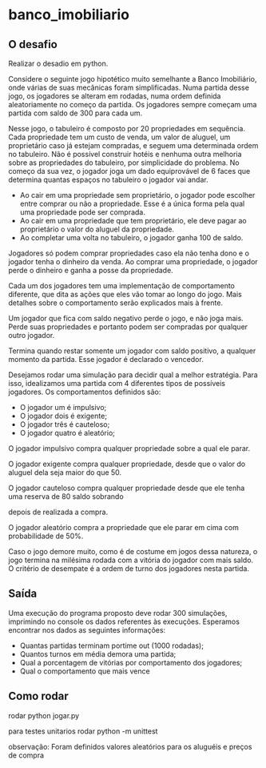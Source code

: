 # banco_imobiliario

## O desafio
Realizar o desadio em python.

Considere o seguinte jogo hipotético muito semelhante a Banco Imobiliário, onde várias de suas mecânicas
foram simplificadas. Numa partida desse jogo, os jogadores se alteram em rodadas, numa ordem definida
aleatoriamente no começo da partida. Os jogadores sempre começam uma partida com saldo de 300 para
cada um.

Nesse jogo, o tabuleiro é composto por 20 propriedades em sequência. Cada propriedade tem um custo de
venda, um valor de aluguel, um proprietário caso já estejam compradas, e seguem uma determinada ordem no
tabuleiro. Não é possível construir hotéis e nenhuma outra melhoria sobre as propriedades do tabuleiro, por
simplicidade do problema.
No começo da sua vez, o jogador joga um dado equiprovável de 6 faces que determina quantas espaços no
tabuleiro o jogador vai andar.
+ Ao cair em uma propriedade sem proprietário, o jogador pode escolher entre comprar ou não a
propriedade. Esse é a única forma pela qual uma propriedade pode ser comprada.
+ Ao cair em uma propriedade que tem proprietário, ele deve pagar ao proprietário o valor do aluguel da
propriedade.
+ Ao completar uma volta no tabuleiro, o jogador ganha 100 de saldo.

Jogadores só podem comprar propriedades caso ela não tenha dono e o jogador tenha o dinheiro da venda.
Ao comprar uma propriedade, o jogador perde o dinheiro e ganha a posse da propriedade.

Cada um dos jogadores tem uma implementação de comportamento diferente, que dita as ações que eles
vão tomar ao longo do jogo. Mais detalhes sobre o comportamento serão explicados mais à frente.

Um jogador que fica com saldo negativo perde o jogo, e não joga mais. Perde suas propriedades e portanto
podem ser compradas por qualquer outro jogador.

Termina quando restar somente um jogador com saldo positivo, a qualquer momento da partida. Esse jogador
é declarado o vencedor.

Desejamos rodar uma simulação para decidir qual a melhor estratégia. Para isso, idealizamos uma partida
com 4 diferentes tipos de possíveis jogadores. Os comportamentos definidos são:
+ O jogador um é impulsivo;
+ O jogador dois é exigente;
+ O jogador três é cauteloso;
+ O jogador quatro é aleatório;

O jogador impulsivo compra qualquer propriedade sobre a qual ele parar.

O jogador exigente compra qualquer propriedade, desde que o valor do aluguel dela seja maior do que 50.

O jogador cauteloso compra qualquer propriedade desde que ele tenha uma reserva de 80 saldo sobrando

depois de realizada a compra.

O jogador aleatório compra a propriedade que ele parar em cima com probabilidade de 50%.

Caso o jogo demore muito, como é de costume em jogos dessa natureza, o jogo termina na milésima rodada
com a vitória do jogador com mais saldo. O critério de desempate é a ordem de turno dos jogadores nesta
partida.

## Saída

Uma execução do programa proposto deve rodar 300 simulações, imprimindo no console os dados referentes
às execuções. Esperamos encontrar nos dados as seguintes informações:
+ Quantas partidas terminam portime out (1000 rodadas);
+ Quantos turnos em média demora uma partida;
+ Qual a porcentagem de vitórias por comportamento dos jogadores;
+ Qual o comportamento que mais vence

## Como rodar
rodar python jogar.py

para testes unitarios rodar python -m unittest


observação: Foram definidos valores aleatórios para os aluguéis e preços de compra
